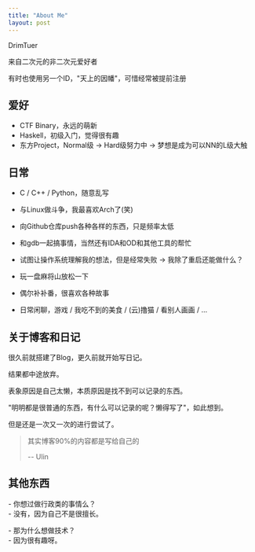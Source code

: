 ```yaml
---
title: "About Me"
layout: post
---
```


DrimTuer

来自二次元的非二次元爱好者

有时也使用另一个ID，"天上的因幡"，可惜经常被提前注册

## 爱好

* CTF Binary，永远的萌新
* Haskell，初级入门，觉得很有趣
* 东方Project，Normal级 -> Hard级努力中 -> 梦想是成为可以NN的L级大触

## 日常

* C / C++ / Python，随意乱写
* 与Linux做斗争，我最喜欢Arch了(笑)
* 向Github仓库push各种各样的东西，只是频率太低
* 和gdb一起搞事情，当然还有IDA和OD和其他工具的帮忙
* 试图让操作系统理解我的想法，但是经常失败 -> 我除了重启还能做什么？

* 玩一盘麻将山放松一下
* 偶尔补补番，很喜欢各种故事
* 日常闲聊，游戏 / 我吃不到的美食 / (云)撸猫 / 看别人画画 / ...

## 关于博客和日记

很久前就搭建了Blog，更久前就开始写日记。

结果都中途放弃。

表象原因是自己太懒，本质原因是找不到可以记录的东西。

"明明都是很普通的东西，有什么可以记录的呢？懒得写了"，如此想到。

但是还是一次又一次的进行尝试了。

> 其实博客90%的内容都是写给自己的
>
> -- Ulin

## 其他东西

\- 你想过做行政类的事情么？  
\- 没有，因为自己不是很擅长。

\- 那为什么想做技术？  
\- 因为很有趣呀。

